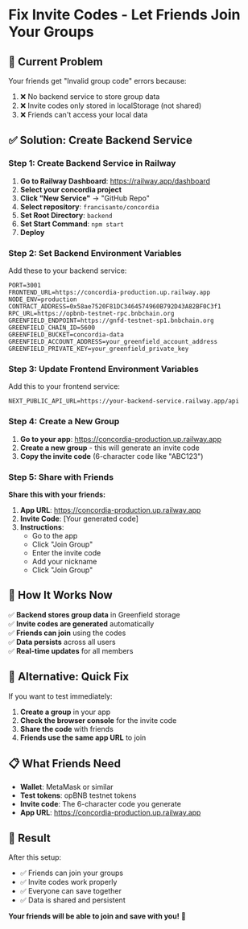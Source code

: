 # Fix Invite Codes - Let Friends Join Your Groups

## 🚨 **Current Problem**
Your friends get "Invalid group code" errors because:
1. ❌ No backend service to store group data
2. ❌ Invite codes only stored in localStorage (not shared)
3. ❌ Friends can't access your local data

## ✅ **Solution: Create Backend Service**

### **Step 1: Create Backend Service in Railway**

1. **Go to Railway Dashboard**: https://railway.app/dashboard
2. **Select your concordia project**
3. **Click "New Service"** → "GitHub Repo"
4. **Select repository**: `francisanto/concordia`
5. **Set Root Directory**: `backend`
6. **Set Start Command**: `npm start`
7. **Deploy**

### **Step 2: Set Backend Environment Variables**

Add these to your backend service:

```
PORT=3001
FRONTEND_URL=https://concordia-production.up.railway.app
NODE_ENV=production
CONTRACT_ADDRESS=0x58ae7520F81DC3464574960B792D43A82BF0C3f1
RPC_URL=https://opbnb-testnet-rpc.bnbchain.org
GREENFIELD_ENDPOINT=https://gnfd-testnet-sp1.bnbchain.org
GREENFIELD_CHAIN_ID=5600
GREENFIELD_BUCKET=concordia-data
GREENFIELD_ACCOUNT_ADDRESS=your_greenfield_account_address
GREENFIELD_PRIVATE_KEY=your_greenfield_private_key
```

### **Step 3: Update Frontend Environment Variables**

Add this to your frontend service:

```
NEXT_PUBLIC_API_URL=https://your-backend-service.railway.app/api
```

### **Step 4: Create a New Group**

1. **Go to your app**: https://concordia-production.up.railway.app
2. **Create a new group** - this will generate an invite code
3. **Copy the invite code** (6-character code like "ABC123")

### **Step 5: Share with Friends**

**Share this with your friends:**

1. **App URL**: https://concordia-production.up.railway.app
2. **Invite Code**: [Your generated code]
3. **Instructions**: 
   - Go to the app
   - Click "Join Group"
   - Enter the invite code
   - Add your nickname
   - Click "Join Group"

## 🎯 **How It Works Now**

✅ **Backend stores group data** in Greenfield storage  
✅ **Invite codes are generated** automatically  
✅ **Friends can join** using the codes  
✅ **Data persists** across all users  
✅ **Real-time updates** for all members  

## 🚀 **Alternative: Quick Fix**

If you want to test immediately:

1. **Create a group** in your app
2. **Check the browser console** for the invite code
3. **Share the code** with friends
4. **Friends use the same app URL** to join

## 📋 **What Friends Need**

- **Wallet**: MetaMask or similar
- **Test tokens**: opBNB testnet tokens
- **Invite code**: The 6-character code you generate
- **App URL**: https://concordia-production.up.railway.app

## 🎉 **Result**

After this setup:
- ✅ Friends can join your groups
- ✅ Invite codes work properly
- ✅ Everyone can save together
- ✅ Data is shared and persistent

**Your friends will be able to join and save with you!** 🎉 